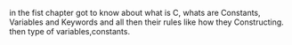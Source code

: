 in the fist chapter got to know about what is C, whats are Constants, Variables and Keywords and all
then their rules like how they Constructing. 
then type of variables,constants.

